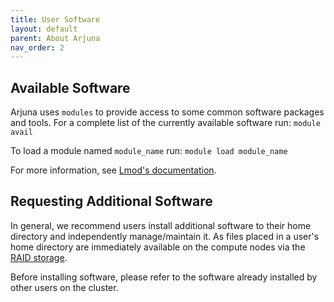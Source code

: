 ```yaml
---
title: User Software
layout: default
parent: About Arjuna
nav_order: 2
---
```


## Available Software

Arjuna uses `modules` to provide access to some common software packages and tools.
For a complete list of the currently available software run: `module avail`

To load a module named `module_name` run: `module load module_name`

For more information, see [Lmod's documentation](https://lmod.readthedocs.io).

## Requesting Additional Software

In general, we recommend users install additional software to their home directory
and independently manage/maintain it. As files placed in a user's home directory
are immediately available on the compute nodes via the [RAID storage].

[RAID storage]: hardware.md#raid-storage

Before installing software, please refer to the software already installed by
other users on the cluster.

